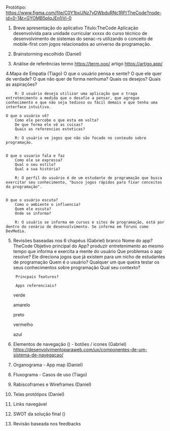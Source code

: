 Protótipo: https://www.figma.com/file/C0Y1bxUNz7yDWbduRNc1RP/TheCode?node-id=0-1&t=GYOMB5pIqJEn1iVi-0

1. Breve apresentação do aplicativo
Titulo:TheCode 
    Aplicação desenvolvida para unidade curricular xxxxx do curso técnico de desenvolvimento de sistemas do senac-rs utilizando o conceito de mobile-first com jogos relacionados ao universo da programação.

2. Brainstorming escolhido (Daniel)

3. Análise de referências 
    termo https://term.ooo/
    artigo https://artigo.app/

4.Mapa de Empatia (Tiago)
    O que o usuário pensa e sente?
        O que ele quer de verdade?
        O que não quer de forma nenhuma?
        Quais os desejos? Quais as aspirações?

        R: O usuário deseja utilizar uma aplicação que o traga entretenimento a medida que o desafie a pensar, que agregue conhecimento e que não seja tedioso ou fácil demais e que tenha uma interface intuitiva. 

    O que o usuário vê?
        Como ele percebe o que esta em volta?
        De que forma ele vê as coisas?
        Quais as referencias esteticas?

        R: O usuário ve jogos que não são focado no conteudo sobre programação.


    O que o usuario fala e faz
        Como ele se expressa?
        Qual o seu estilo?
        Qual a sua história?

        R: O perfil do usuário é de um estudante de programação que busca exercitar seu conhecimento, "busco jogos rápidos para fixar conceitos da programação".


    O que o usuário escuta?
        Como o ambiente o influencia?
        Quem ele escuta?
        Onde se informa?

        R: O usuário se informa em cursos e sites de programação, está por dentro do cenário de desenvolvimento. Se informa em fóruns como DevMedia.

5. Revisões baseadas nos 6 chapéus (Gabriel)
    branco
        Nome do app?
            TheCode
        Objetivo principal do App?
            produzir entretenimento ao mesmo tempo que informa e exercita a mente do usuário
        Que problemas o app resolve?
            Ele direciona jogos que já existem para um nicho de estudantes de programação
        Quem é o usuário?
            Qualquer um que queira testar os seus conhecimentos sobre programação
        Qual seu contexto?

        Princpais features?

        Apps referenciais?

    verde


    amarelo

    preto

    vermelho

    azul

6. Elementos de navegação () - botões / icones (Gabriel)
https://desenvolvimentoparaweb.com/ux/componentes-de-um-sistema-de-navegacao/


7. Organograma - App map (Daniel)


8. Fluxograma - Casos de uso (Tiago)


9. Rabiscoframes e Wireframes (Daniel)

10. Telas protótipos (Daniel)

11. Links navegável 

12. SWOT da solução final ()

13. Revisão baseada nos feedbacks